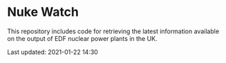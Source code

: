 # Nuke Watch

This repository includes code for retrieving the latest information available on the output of EDF nuclear power plants in the UK.

Last updated: 2021-01-22 14:30